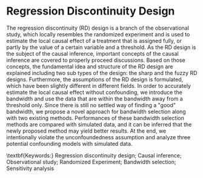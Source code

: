 # Regression Discontinuity Design

The regression discontinuity (RD) design is a branch of the observational study, which locally resembles the randomized experiment and is used to estimate the local causal effect of a treatment that is assigned fully, or partly by the value of a certain variable and a threshold. As the RD design is the subject of the causal inference, important concepts of the causal inference are covered to properly proceed discussions. Based on those concepts, the fundamental idea and structure of the RD design are explained including two sub types of the design: the sharp and the fuzzy RD designs. Furthermore, the assumptions of the RD design is formulated, which have been slightly different in different fields. In order to accurately estimate the local causal effect without confounding, we introduce the bandwidth and use the data that are within the bandwidth away from a threshold only. Since there is still no settled way of finding a "good" bandwidth, we propose a novel approach for bandwidth selection along with two existing methods. Performances of these bandwidth selection methods are compared with simulated data, and it can be inferred that the newly proposed method may yield better results. At the end, we intentionally violate the unconfoundedness assumption and analyze three potential confounding models with simulated data.

\textbf{Keywords:} Regression discontinuity design; Causal inference; Observational study; Randomized Experiment; Bandwidth selection; Sensitivity analysis
